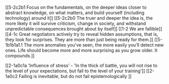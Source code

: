 [[5-2c2b1 Focus on the fundamentals, on the deeper ideas closer to abstract knowledge, on what matters, and build yourself (including technology) around it]]
[[5-2c2b0 The truer and deeper the idea is, the more likely it will survive criticism, change in society, and withstand unpredictable consequences brought about by itself]]
[[1-2 We are fallible]]
[[4-1c Great negotiators actively try to reveal hidden assumptions, that is, they look for surprises. They are more than just being ready for them.]]
[[5-1b1b1a1.1 The more anomalies you’ve seen, the more easily you’ll detect new ones. Life should become more and more surprising as you grow older. It compounds.]]

[[2-1a0c1a 'Influence of stress' - 'In the thick of battle, you will not rise to the level of your expectations, but fall to the level of your training']]
[[2-1a0c2 Failing is inevitable, but do not fail epistemologically ]]